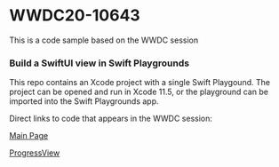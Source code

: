 # WWDC20-10643
This is a code sample based on the WWDC session 
### Build a SwiftUI view in Swift Playgrounds

This repo contains an Xcode project with a single Swift Playgound. The project can be opened and run in Xcode 11.5, or the playground can be imported into the Swift Playgrounds app.

Direct links to code that appears in the WWDC session:

[Main Page](https://github.com/bobdel/WWDC20-10643/blob/main/WWDC20-10643/Playground.playground/Pages/Main%20Page.xcplaygroundpage/Contents.swift)

[ProgressView](https://github.com/bobdel/WWDC20-10643/blob/main/WWDC20-10643/Playground.playground/Sources/ProgressView.swift)
